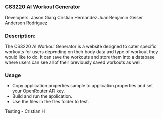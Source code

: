 ### CS3220 AI Workout Generator

Developers:
Jason Giang
Cristian Hernandez Juan
Benjamin Geiser
Anderson Rodriguez

### Description:
The CS3220 AI Workout Generator is a website designed to cater specific workouts for users depending on their body data
and type of workout they would like to do. It can save the workouts and store them into a database where users can see
all of their previously saved workouts as well.

### Usage

* Copy application.properties.sample to application.properties and set your OpenRouter API key.
* Build and run the application.
* Use the files in the files folder to test.


Testing - Cristian H
